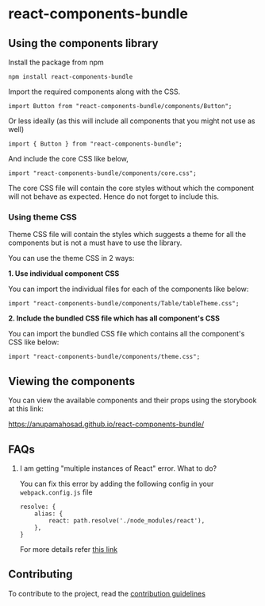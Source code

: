 # react-components-bundle

## Using the components library

Install the package from npm

```
npm install react-components-bundle
```

Import the required components along with the CSS.

```
import Button from "react-components-bundle/components/Button";
```

Or less ideally (as this will include all components that you might not use as well)

```
import { Button } from "react-components-bundle";
```

And include the core CSS like below,

```
import "react-components-bundle/components/core.css";
```

The core CSS file will contain the core styles without which the component will not behave as expected. Hence do not forget to include this. 

### Using theme CSS

Theme CSS file will contain the styles which suggests a theme for all the components but is not a must have to use the library.

You can use the theme CSS in 2 ways:

**1. Use individual component CSS**

You can import the individual files for each of the components like below:

```
import "react-components-bundle/components/Table/tableTheme.css";
```

**2. Include the bundled CSS file which has all component's CSS**

You can import the bundled CSS file which contains all the component's CSS like below:

```
import "react-components-bundle/components/theme.css";
```

## Viewing the components

You can view the available components and their props using the storybook at this link:

https://anupamahosad.github.io/react-components-bundle/

## FAQs

1) I am getting "multiple instances of React" error. What to do?
    
    You can fix this error by adding the following config in your `webpack.config.js` file

    ```
    resolve: {
        alias: {
            react: path.resolve('./node_modules/react'),
        },
    }
    ```

    For more details refer [this link](https://github.com/facebook/react/issues/13991)


## Contributing

To contribute to the project, read the [contribution guidelines](CONTRIBUTING.md)

